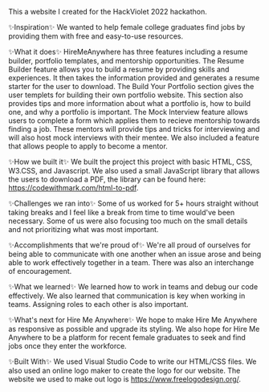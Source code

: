 This a website I created for the HackViolet 2022 hackathon.

✨Inspiration✨
We wanted to help female college graduates find jobs by providing them with free and easy-to-use resources.

✨What it does✨
HireMeAnywhere has three features including a resume builder, portfolio templates, and mentorship opportunities. The Resume Builder feature allows you to build a resume by providing skills and experiences. It then takes the information provided and generates a resume starter for the user to download. The Build Your Portfolio section gives the user templets for building their own portfolio website. This section also provides tips and more information about what a portfolio is, how to build one, and why a portfolio is important. The Mock Interview feature allows users to complete a form which applies them to recieve mentorship towards finding a job. These mentors will provide tips and tricks for interviewing and will also host mock interviews with their mentee. We also included a feature that allows people to apply to become a mentor.

✨How we built it✨
We built the project this project with basic HTML, CSS, W3.CSS, and Javascript. We also used a small JavaScript library that allows the users to download a PDF, the library can be found here: https://codewithmark.com/html-to-pdf.

✨Challenges we ran into✨
Some of us worked for 5+ hours straight without taking breaks and I feel like a break from time to time would've been necessary. Some of us were also focusing too much on the small details and not prioritizing what was most important. 

✨Accomplishments that we're proud of✨
We're all proud of ourselves for being able to communicate with one another when an issue arose and being able to work effectively together in a team. There was also an
interchange of encouragement.

✨What we learned✨
We learned how to work in teams and debug our code effectively. We also learned that communication is key when working in teams. Assigning roles to each other is also important.

✨What's next for Hire Me Anywhere✨
We hope to make Hire Me Anywhere as responsive as possible and upgrade its styling. We also hope for Hire Me Anywhere to be a platform for recent female graduates to seek and find jobs once they enter the workforce.

✨Built With✨
We used Visual Studio Code to write our HTML/CSS files. We also used an online logo maker to create the logo for our website. The website we used to make out logo is https://www.freelogodesign.org/.
